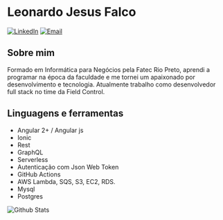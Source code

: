 # Leonardo Jesus Falco

[![LinkedIn](https://img.shields.io/badge/LinkedIn-Leonardo%20jesus%20Falco-blue?&logo=Linkedin&logoColor=white)](https://www.linkedin.com/in/leo-falco/)
[![Email](https://img.shields.io/badge/Email-leonardo.falco@outlook.com-darkblue?logo=Microsoft-Outlook&logoColor=white)](mailto:leonardo.falco@outlook.com)

## Sobre mim

Formado em Informática para Negócios pela Fatec Rio Preto, aprendi a programar
na época da faculdade e me tornei um apaixonado por desenvolvimento e
tecnologia.
Atualmente trabalho como desenvolvedor full stack no time da Field Control.

## Linguagens e ferramentas

- Angular 2+ / Angular js
- Ionic
- Rest
- GraphQL
- Serverless
- Autenticação com Json Web Token
- GitHub Actions
- AWS Lambda, SQS, S3, EC2, RDS.
- Mysql
- Postgres

![Github Stats](https://github-readme-stats.vercel.app/api?username=LeoFalco&&show_icons=true&count_private=true&line_height=27&v=5)

<!--
![Angular](/assets/icons/angular.ico)
![Ionic](/assets/icons/ionic.ico)
![Angular](/assets/icons/angular.ico)
![GraphQl](/assets/icons/graphql.ico)
![Serverless](/assets/icons/serverless.ico)
![Angular](/assets/icons/angular.ico)
![Angular](/assets/icons/angular.ico)
![Angular](/assets/icons/angular.ico)
![Angular](/assets/icons/angular.ico)
![Angular](/assets/icons/angular.ico)
-->
